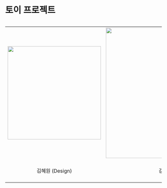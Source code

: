 # 토이 프로젝트

<table align="left">
  <tr>
    <td align="center"><a href="https://github.com/hynnk0"><img src=https://avatars.githubusercontent.com/u/80658359?v=4 width=300/></td>
    <td align="center"><a href="https://github.com/jaqwe2301"><img src=https://avatars.githubusercontent.com/u/42240254?v=4 width=420/></td>
    <td align="center"><a href="https://github.com/jinyunnam1943"><img src=https://avatars.githubusercontent.com/u/132261348?v=4/></td>
    <td align="center"><a href="https://github.com/Yoonjit"><img src=https://avatars.githubusercontent.com/u/71868045?v=4 width=420/></td>
    <td align="center"><a href="https://github.com/nueog2"><img src=https://avatars.githubusercontent.com/u/132263414?v=4 width=420/></td>
  </tr>
  <tr>
    <td align="center">김혜원 (Design)</td>
    <td align="center">김민혁 (FE)</td>
    <td align="center">남윤진 (FE)</td>
    <td align="center">윤지수 (FE)</td>
    <td align="center">전고은 (BE)</td>
  </tr>
</table>

